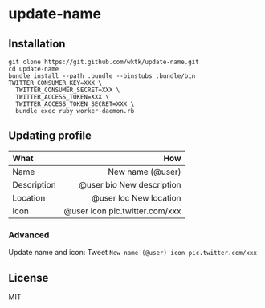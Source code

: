 # update-name

## Installation

    git clone https://git.github.com/wktk/update-name.git
    cd update-name
    bundle install --path .bundle --binstubs .bundle/bin
    TWITTER_CONSUMER_KEY=XXX \
      TWITTER_CONSUMER_SECRET=XXX \
      TWITTER_ACCESS_TOKEN=XXX \
      TWITTER_ACCESS_TOKEN_SECRET=XXX \
      bundle exec ruby worker-daemon.rb

## Updating profile

| What | How |
|:-----|----:|
| Name | New name (@user) |
| Description | @user bio New description |
| Location | @user loc New location |
| Icon | @user icon pic.twitter.com/xxx |

### Advanced

Update name and icon: Tweet `New name (@user) icon pic.twitter.com/xxx`

## License

MIT
